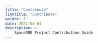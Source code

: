 ```yaml
---
title: "Contribute"
linkTitle: "Contribute"
weight: 5
date: 2021-08-04
description: >
    SpaceONE Project Contribution Guide
---
```

